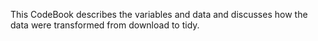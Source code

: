 This CodeBook describes the variables and data and discusses how the data were transformed from download to tidy.


